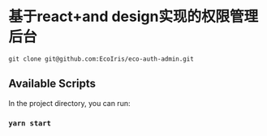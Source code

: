 # 基于react+and design实现的权限管理后台

```
git clone git@github.com:EcoIris/eco-auth-admin.git
```

## Available Scripts

In the project directory, you can run:

### `yarn start`
